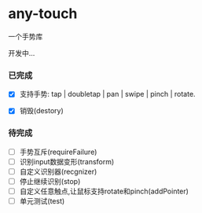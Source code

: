 # any-touch
一个手势库 

开发中...

### 已完成
- [x] 支持手势: tap | doubletap | pan | swipe | pinch | rotate.
- [x] 销毁(destory)


### 待完成
- [ ] 手势互斥(requireFailure)
- [ ] 识别input数据变形(transform)
- [ ] 自定义识别器(recgnizer)
- [ ] 停止继续识别(stop)
- [ ] 自定义任意触点,让鼠标支持rotate和pinch(addPointer)
- [ ] 单元测试(test)
